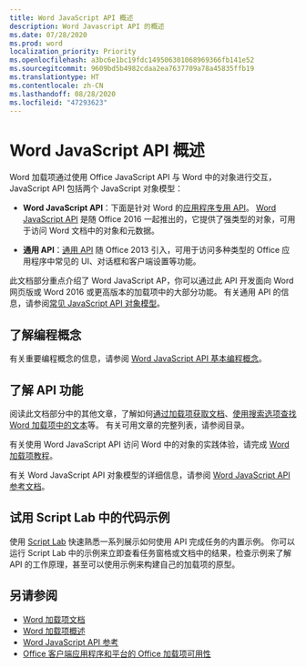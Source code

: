 ```yaml
---
title: Word JavaScript API 概述
description: Word Javascript API 的概述
ms.date: 07/28/2020
ms.prod: word
localization_priority: Priority
ms.openlocfilehash: a3bc6e1bc19fdc149506301068969366fb141e52
ms.sourcegitcommit: 9609bd5b4982cdaa2ea7637709a78a45835ffb19
ms.translationtype: HT
ms.contentlocale: zh-CN
ms.lasthandoff: 08/28/2020
ms.locfileid: "47293623"
---
```

# <a name="word-javascript-api-overview"></a>Word JavaScript API 概述

Word 加载项通过使用 Office JavaScript API 与 Word 中的对象进行交互，JavaScript API 包括两个 JavaScript 对象模型：

* **Word JavaScript API**：下面是针对 Word 的[应用程序专用 API](../../develop/application-specific-api-model.md)。 [Word JavaScript API](/javascript/api/word) 是随 Office 2016 一起推出的，它提供了强类型的对象，可用于访问 Word 文档中的对象和元数据。

* **通用 API**：[通用 API](/javascript/api/office) 随 Office 2013 引入，可用于访问多种类型的 Office 应用程序中常见的 UI、对话框和客户端设置等功能。

此文档部分重点介绍了 Word JavaScript AP，你可以通过此 API 开发面向 Word 网页版或 Word 2016 或更高版本的加载项中的大部分功能。 有关通用 API 的信息，请参阅[常见 JavaScript API 对象模型](../../develop/office-javascript-api-object-model.md)。

## <a name="learn-programming-concepts"></a>了解编程概念

有关重要编程概念的信息，请参阅 [Word JavaScript API 基本编程概念](../../word/word-add-ins-core-concepts.md)。

## <a name="learn-about-api-capabilities"></a>了解 API 功能

阅读此文档部分中的其他文章，了解如何[通过加载项获取文档](../../word/get-the-whole-document-from-an-add-in-for-word.md)、[使用搜索选项查找 Word 加载项中的文本](../../word/search-option-guidance.md)等。 有关可用文章的完整列表，请参阅目录。

有关使用 Word JavaScript API 访问 Word 中的对象的实践体验，请完成 [Word 加载项教程](../../tutorials/word-tutorial.md)。

有关 Word JavaScript API 对象模型的详细信息，请参阅 [Word JavaScript API 参考文档](/javascript/api/word)。

## <a name="try-out-code-samples-in-script-lab"></a>试用 Script Lab 中的代码示例

使用 [Script Lab](../../overview/explore-with-script-lab.md) 快速熟悉一系列展示如何使用 API 完成任务的内置示例。 你可以运行 Script Lab 中的示例来立即查看任务窗格或文档中的结果，检查示例来了解 API 的工作原理，甚至可以使用示例来构建自己的加载项的原型。

## <a name="see-also"></a>另请参阅

* [Word 加载项文档](../../word/index.yml)
* [Word 加载项概述](../../word/word-add-ins-programming-overview.md)
* [Word JavaScript API 参考](/javascript/api/word)
* [Office 客户端应用程序和平台的 Office 加载项可用性](../../overview/office-add-in-availability.md)

